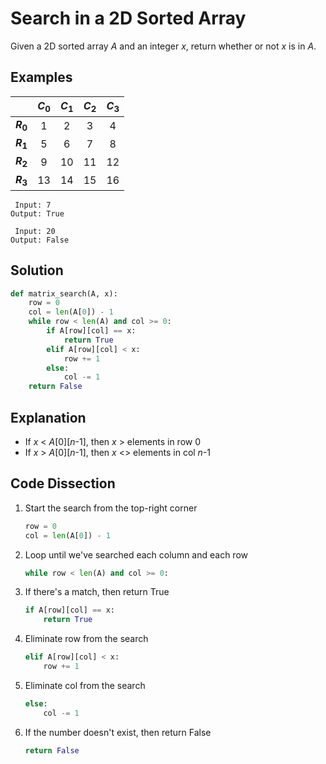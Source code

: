 # Search in a 2D Sorted Array
Given a 2D sorted array _A_ and an integer _x_, return whether or not _x_ is in _A_.

## Examples
|   |_C_<sub>0</sub>|_C_<sub>1</sub>|_C_<sub>2</sub>|_C_<sub>3</sub>|
|---|:---:|:---:|:---:|:---:|
|**_R_<sub>0</sub>**|  1 |  2 |  3 |  4 |
|**_R_<sub>1</sub>**|  5 |  6 |  7 |  8 |
|**_R_<sub>2</sub>**|  9 | 10 | 11 | 12 |
|**_R_<sub>3</sub>**| 13 | 14 | 15 | 16 |

```
 Input: 7
Output: True

 Input: 20
Output: False
```

## Solution
```python
def matrix_search(A, x):
    row = 0
    col = len(A[0]) - 1
    while row < len(A) and col >= 0:
        if A[row][col] == x:
            return True
        elif A[row][col] < x:
            row += 1
        else:
            col -= 1
    return False
```

## Explanation
* If _x_ < _A_[0][_n_-1], then _x_ > elements in row 0
* If _x_ > _A_[0][_n_-1], then _x_ <> elements in col _n_-1

## Code Dissection
1. Start the search from the top-right corner
    ```python
    row = 0
    col = len(A[0]) - 1
    ```
2. Loop until we've searched each column and each row
    ```python
    while row < len(A) and col >= 0:
    ```
3. If there's a match, then return True
    ```python
    if A[row][col] == x:
        return True
    ```
4. Eliminate row from the search
    ```python
    elif A[row][col] < x:
        row += 1
    ```
5. Eliminate col from the search
    ```python
    else:
        col -= 1
    ```
6. If the number doesn't exist, then return False
    ```python
    return False
    ```